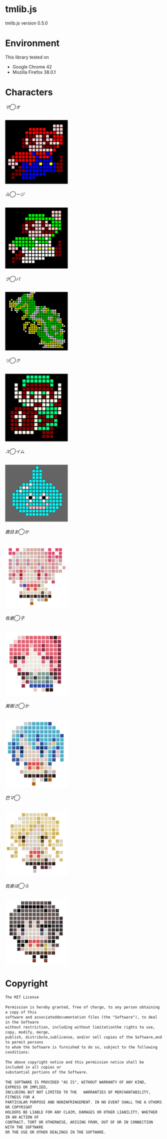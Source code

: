 # tmlib.js

tmlib.js version 0.5.0

# Environment
This library tested on
- Google Chrome 42
- Mozilla Firefox 38.0.1

# Characters

###### マ◯オ

<img src="./Raw/images/mario.png" width="200" alt="mario">

###### ル◯ージ

<img src="./Raw/images/luigi.png" width="200" alt="luigi">

###### ク◯パ

<img src="./Raw/images/koopa.png" width="200" alt="koopa">

###### リ◯ク

<img src="./Raw/images/link.png" width="200" alt="link">

###### ス◯イム

<img src="./Raw/images/slime.png" width="200" alt="slime">

###### 鹿目ま◯か

<img src="./Raw/images/madomagi1.png" width="200" alt="madomagi1">

###### 佐倉◯子

<img src="./Raw/images/madomagi2.png" width="200" alt="madomagi2">

###### 美樹さ◯か

<img src="./Raw/images/madomagi3.png" width="200" alt="madomagi3">

###### 巴マ◯

<img src="./Raw/images/madomagi4.png" width="200" alt="madomagi4">

###### 佐倉ほ◯ら

<img src="./Raw/images/madomagi5.png" width="200" alt="madomagi5">

# Copyright
    The MIT License

    Permission is hereby granted, free of charge, to any person obtaining a copy of this
    software and associateddocumentation files (the "Software"), to deal in the Software
    without restriction, including without limitationthe rights to use, copy, modify, merge,
    publish, distribute,sublicense, and/or sell copies of the Software,and to permit persons
    to whom the Software is furnished to do so, subject to the following conditions:

    The above copyright notice and this permission notice shall be included in all copies or 
    substantial portions of the Software.

    THE SOFTWARE IS PROVIDED "AS IS", WITHOUT WARRANTY OF ANY KIND, EXPRESS OR IMPLIED, 
    INCLUDING BUT NOT LIMITED TO THE   WARRANTIES OF MERCHANTABILITY, FITNESS FOR A
    PARTICULAR PURPOSE AND NONINFRINGEMENT. IN NO EVENT SHALL THE A UTHORS OR COPYRIGHT
    HOLDERS BE LIABLE FOR ANY CLAIM, DAMAGES OR OTHER LIABILITY, WHETHER IN AN ACTION OF
    CONTRACT, TORT OR OTHERWISE, ARISING FROM, OUT OF OR IN CONNECTION WITH THE SOFTWARE
    OR THE USE OR OTHER DEALINGS IN THE SOFTWARE.
